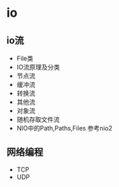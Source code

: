 # io

## io流
* File类
* IO流原理及分类
* 节点流
* 缓冲流
* 转换流
* 其他流
* 对象流
* 随机存取文件流
* NIO中的Path,Paths,Files 参考nio2

## 网络编程
* TCP
* UDP
